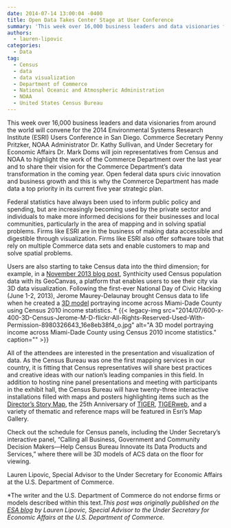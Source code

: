 ```yaml
---
date: 2014-07-14 13:00:04 -0400
title: Open Data Takes Center Stage at User Conference
summary: 'This week over 16,000 business leaders and data visionaries from around the world will convene for the 2014 Environmental Systems Research Institute (ESRI) Users Conference in San Diego. Commerce Secretary Penny Pritzker, NOAA Administrator Dr. Kathy Sullivan, and Under Secretary for Economic Affairs Dr. Mark Doms will join representatives from Census and NOAA to highlight the'
authors:
  - lauren-lipovic
categories:
  - Data
tag:
  - Census
  - data
  - data visualization
  - Department of Commerce
  - National Oceanic and Atmospheric Administration
  - NOAA
  - United States Census Bureau
---
```


This week over 16,000 business leaders and data visionaries from around the world will convene for the 2014 Environmental Systems Research Institute (ESRI) Users Conference in San Diego. Commerce Secretary Penny Pritzker, NOAA Administrator Dr. Kathy Sullivan, and Under Secretary for Economic Affairs Dr. Mark Doms will join representatives from Census and NOAA to highlight the work of the Commerce Department over the last year and to share their vision for the Commerce Department’s data transformation in the coming year. Open federal data spurs civic innovation and business growth and this is why the Commerce Department has made data a top priority in its current five year strategic plan.

Federal statistics have always been used to inform public policy and spending, but are increasingly becoming used by the private sector and individuals to make more informed decisions for their businesses and local communities, particularly in the area of mapping and in solving spatial problems. Firms like ESRI are in the business of making data accessible and digestible through visualization. Firms like ESRI also offer software tools that rely on multiple Commerce data sets and enable customers to map and solve spatial problems.

Users are also starting to take Census data into the third dimension; for example, in a [November 2013 blog post](http://www.synthicity.com/blog/2014/5/12/introducing-geocanvas-a-generic-spatial-data-viewer-with-integrated-census-data), Synthicity used Census population data with its GeoCanvas, a platform that enables users to see their city via 3D data visualization. Following the first-ever National Day of Civic Hacking (June 1-2, 2013), Jerome Maurey-Delaunay brought Census data to life when he created a [3D model](https://github.com/jeromemaurey/ndoch2013) portraying income across Miami-Dade County using Census 2010 income statistics. * {{< legacy-img src="2014/07/600-x-400-3D-Census-Jerome-M-D-flickr-All-Rights-Reserved-Used-With-Permission-8980326643\_16e8eb38f4\_o.jpg" alt="A 3D model portraying income across Miami-Dade County using Census 2010 income statistics." caption="" >}} 

All of the attendees are interested in the presentation and visualization of data. As the Census Bureau was one the first mapping services in our country, it is fitting that Census representatives will share best practices and creative ideas with our nation’s leading companies in this field. In addition to hosting nine panel presentations and meeting with participants in the exhibit hall, the Census Bureau will have twenty-three interactive installations filled with maps and posters highlighting items such as the [Director&#8217;s Story Map](https://www.census.gov/dataviz/visualizations/maps/), the 25th Anniversary of [TIGER](http://www.census.gov/geo/maps-data/data/tiger.html), [TIGERweb](http://tigerweb.geo.census.gov/tigerwebmain/TIGERweb_main.html), and a variety of thematic and reference maps will be featured in Esri’s Map Gallery.

Check out the schedule for Census panels, including the Under Secretary’s interactive panel, “Calling all Business, Government and Community Decision Makers—Help Census Bureau Innovate its Data Products and Services,” where there will be 3D models of ACS data on the floor for viewing.

Lauren Lipovic, Special Advisor to the Under Secretary for Economic Affairs at the U.S. Department of Commerce.

*The writer and the U.S. Department of Commerce do not endorse firms or models described within this text._This post was originally published on the [ESA blog](http://www.esa.doc.gov/blog) by Lauren Lipovic, Special Advisor to the Under Secretary for Economic Affairs at the U.S. Department of Commerce._
